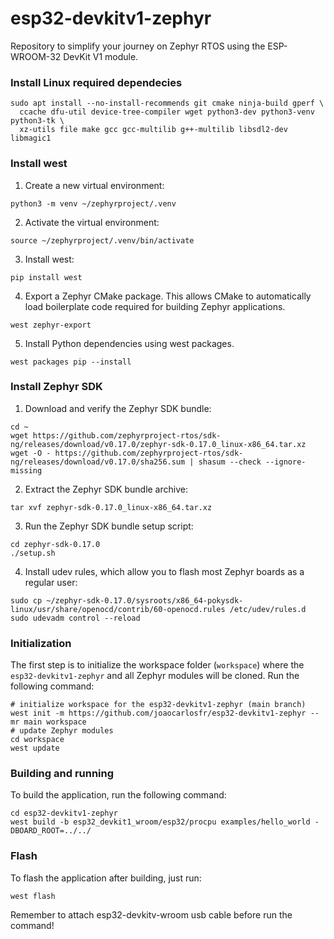 # esp32-devkitv1-zephyr  
Repository to simplify your journey on Zephyr RTOS using the ESP-WROOM-32 DevKit V1 module.  
  
### Install Linux required dependecies  

```shell
sudo apt install --no-install-recommends git cmake ninja-build gperf \
  ccache dfu-util device-tree-compiler wget python3-dev python3-venv python3-tk \
  xz-utils file make gcc gcc-multilib g++-multilib libsdl2-dev libmagic1
```

### Install west  

1. Create a new virtual environment:  
```shell
python3 -m venv ~/zephyrproject/.venv
```

2. Activate the virtual environment:  
```shell
source ~/zephyrproject/.venv/bin/activate
```

3. Install west:  
```shell
pip install west
```  

4. Export a Zephyr CMake package. This allows CMake to automatically load boilerplate code required for building Zephyr applications. 
```shell
west zephyr-export
```  

5. Install Python dependencies using west packages. 

```shell
west packages pip --install
```  

### Install Zephyr SDK

1. Download and verify the Zephyr SDK bundle:  
```shell
cd ~
wget https://github.com/zephyrproject-rtos/sdk-ng/releases/download/v0.17.0/zephyr-sdk-0.17.0_linux-x86_64.tar.xz
wget -O - https://github.com/zephyrproject-rtos/sdk-ng/releases/download/v0.17.0/sha256.sum | shasum --check --ignore-missing
```  

2. Extract the Zephyr SDK bundle archive:  
```shell
tar xvf zephyr-sdk-0.17.0_linux-x86_64.tar.xz
```  

3. Run the Zephyr SDK bundle setup script:
```shell
cd zephyr-sdk-0.17.0
./setup.sh
```  

4. Install udev rules, which allow you to flash most Zephyr boards as a regular user:  
```shell
sudo cp ~/zephyr-sdk-0.17.0/sysroots/x86_64-pokysdk-linux/usr/share/openocd/contrib/60-openocd.rules /etc/udev/rules.d
sudo udevadm control --reload
```  

### Initialization

The first step is to initialize the workspace folder (``workspace``) where
the ``esp32-devkitv1-zephyr`` and all Zephyr modules will be cloned. Run the following
command:  

```shell
# initialize workspace for the esp32-devkitv1-zephyr (main branch)
west init -m https://github.com/joaocarlosfr/esp32-devkitv1-zephyr --mr main workspace
# update Zephyr modules
cd workspace
west update
```

### Building and running

To build the application, run the following command:  

```shell
cd esp32-devkitv1-zephyr
west build -b esp32_devkit1_wroom/esp32/procpu examples/hello_world -DBOARD_ROOT=../../
```
### Flash

To flash the application after building, just run:
```shell
west flash
```
Remember to attach esp32-devkitv-wroom usb cable before run the command!